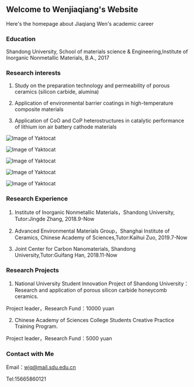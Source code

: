 ## Welcome to Wenjiaqiang's Website

Here's the homepage about Jiaqiang Wen's academic career

### Education

Shandong University, School of materials science & Engineering,Institute of Inorganic Nonmetallic Materials, B.A., 2017

### Research interests

1. Study on the preparation technology and permeability of porous ceramics (silicon carbide, alumina)

2. Application of environmental barrier coatings in high-temperature composite materials

3. Application of CoO and CoP heterostructures in catalytic performance of lithium ion air battery cathode materials

![Image of Yaktocat](https://github.com/NeedleCandy/Wen-Jiaqiang.github.io/blob/master/nnn.jpg)

![Image of Yaktocat](https://github.com/NeedleCandy/Wen-Jiaqiang.github.io/blob/master/fff.png)

![Image of Yaktocat](https://github.com/NeedleCandy/Wen-Jiaqiang.github.io/blob/master/mmm.png)

![Image of Yaktocat](https://github.com/NeedleCandy/Wen-Jiaqiang.github.io/blob/master/bc.png)

![Image of Yaktocat](https://github.com/NeedleCandy/Wen-Jiaqiang.github.io/blob/master/gh.png)

### Research Experience

1. Institute of Inorganic Nonmetallic Materials，Shandong University, Tutor:Jingde Zhang, 2018.9-Now

2. Advanced Environmental Materials Group，Shanghai Institute of Ceramics, Chinese Academy of Sciences,Tutor:Kaihui Zuo, 2019.7-Now

3. Joint Center for Carbon Nanomaterials, Shandong University,Tutor:Guifang Han, 2018.11-Now

### Research Projects

1. National University Student Innovation Project of Shandong University：Research and application of porous silicon carbide honeycomb ceramics.

 Project leader，Research Fund：10000 yuan

2. Chinese Academy of Sciences College Students Creative Practice Training Program.

 Project leader，Research Fund：5000 yuan

### Contact with Me

Email：wjq@mail.sdu.edu.cn

Tel:15665860121
